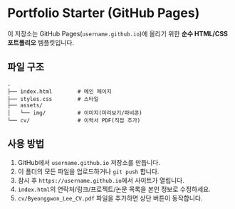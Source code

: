 # Portfolio Starter (GitHub Pages)

이 저장소는 GitHub Pages(`username.github.io`)에 올리기 위한 **순수 HTML/CSS 포트폴리오** 템플릿입니다.

## 파일 구조
```
.
├── index.html        # 메인 페이지
├── styles.css        # 스타일
├── assets/
│   └── img/          # 이미지(미리보기/파비콘)
└── cv/               # 이력서 PDF(직접 추가)
```

## 사용 방법
1. GitHub에서 `username.github.io` 저장소를 만듭니다.
2. 이 폴더의 모든 파일을 업로드하거나 `git push` 합니다.
3. 잠시 후 `https://username.github.io`에서 사이트가 열립니다.
4. `index.html`의 연락처/링크/프로젝트/논문 목록을 본인 정보로 수정하세요.
5. `cv/Byeonggwon_Lee_CV.pdf` 파일을 추가하면 상단 버튼이 동작합니다.
